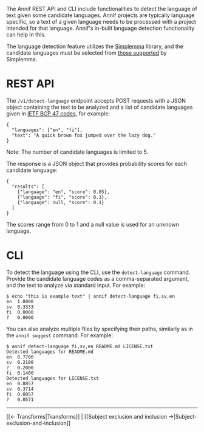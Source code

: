 The Annif REST API and CLI include functionalities to detect the language of text given some candidate languages. 
Annif projects are typically language specific, so a text of a given language needs to be processed with a project intended for that language. Annif's in-built language detection functionality can help in this. 

The language detection feature utilizes the [Simplemma](https://github.com/adbar/simplemma) library, and the candidate languages must be selected from [those supported](https://github.com/adbar/simplemma?tab=readme-ov-file#supported-languages) by Simplemma.

# REST API
The `/v1/detect-language` endpoint accepts POST requests with a JSON object containing the text to be analyzed and a list of candidate languages given in [IETF BCP 47 codes](https://en.wikipedia.org/wiki/IETF_language_tag), for example:
```
{
  "languages": ["en", "fi"],
  "text": "A quick brown fox jumped over the lazy dog."
}
```
Note: The number of candidate languages is limited to 5.

The response is a JSON object that provides probability scores for each candidate language:
```
{
  "results": [
    {"language": "en", "score": 0.85},
    {"language": "fi", "score": 0.1},
    {"language": null, "score": 0.1} 
  ]
}
```
The scores range from 0 to 1 and a null value is used for an unknown language.

# CLI
To detect the language using the CLI, use the `detect-language` command. Provide the candidate language codes as a comma-separated argument, and the text to analyze via standard input. For example:
```
$ echo "this is example text" | annif detect-language fi,sv,en
en	1.0000
sv	0.3333
fi	0.0000
?	0.0000
```
You can also analyze multiple files by specifying their paths, similarly as in the `annif suggest` command. For example:
```
$ annif detect-language fi,sv,en README.md LICENSE.txt 
Detected languages for README.md
en	0.7700
sv	0.2100
?	0.2000
fi	0.1400
Detected languages for LICENSE.txt
en	0.8857
sv	0.3714
fi	0.0857
?	0.0571
```

---
[[← Transforms|Transforms]] | [[Subject exclusion and inclusion →|Subject-exclusion-and-inclusion]]
